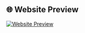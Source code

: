 ## 🌐 Website Preview

[![Website Preview](Portfolio/portfolio.png)](https://codertop-arch-cloud.github.io/Portfolio/)
